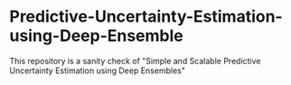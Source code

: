 # Predictive-Uncertainty-Estimation-using-Deep-Ensemble
This repository is a sanity check of "Simple and Scalable Predictive Uncertainty Estimation using Deep Ensembles"
